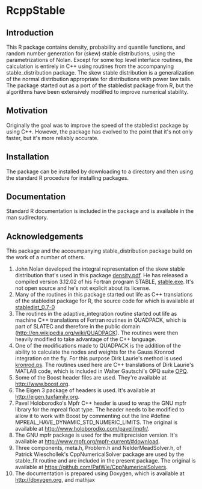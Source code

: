 RcppStable
==========

Introduction
------------
This R package contains density, probability and quantile functions,
and random number generation for (skew) stable distributions, using the
parametrizations of Nolan. Except for some top level interface routines, the
calculation is entirely in C++ using routines from the accompanying 
stable_distribution package. The skew stable distribution is a
generalization of the normal distribution appropriate for distributions with
power law tails.  The package started out as a port of the stabledist package
from R, but the algorithms have been extensively modified to improve
numerical stability. 

Motivation
----------
Originally the goal was to improve the speed of the stabledist package
by using C++.  However, the package has evolved to the point that
it's not only faster, but it's more reliably accurate.

Installation
------------
The package can be installed by downloading to a directory and then 
using the standard R procedure for installing packages.  

Documentation
-------------
Standard R documentation is included in the package and is available 
in the man sudirectory.

Acknowledgements
----------------
This package and the accoumpanying stable_distribution package 
build on the work of a number of others.

1. John Nolan developed the integral representation of the skew stable
distribution that's used in this package
[density.pdf](http://fs2.american.edu/jpnolan/www/stable/density.pdf).
He has released a compiled version 3.12.02 of his Fortran 
program STABLE,
[stable.exe](http://academic2.american.edu/~jpnolan/stable/stable.exe).
It's not open source and he's not explicit about its license. 
2. Many of the routines in this package started out life as C++ translations of
the stabledist package for R, the source code for which is available at 
[stabledist_0.7-0](https://cran.r-project.org/src/contrib/stabledist_0.7-0.tar.gz)
3. The routines in the adaptive_integration routine started out life
as machine C++ translations of Fortran routines in QUADPACK, which is part of 
SLATEC and therefore in the public domain (http://en.wikipedia.org/wiki/QUADPACK).
The routines were then heavily modified to take advantage of the C++ language.
4. One of the modifications made to QUADPACK is the addition of the ability to calculate
the nodes and weights for the Gauss Kronrod integration on the fly.  For this purpose
Dirk Laurie's method is used [kronrod.ps](http://dip.sun.ac.za/~laurie/papers/kronrod/kronrod.ps).
The routines used here are C++ translations of Dirk Laurie's MATLAB code, which
is included in Walter Gautschi's OPQ suite [OPQ](https://www.cs.purdue.edu/archives/2002/wxg/codes/OPQ.html).
5. Some of the Boost header files are used.  They're available at http://www.boost.org.
6. The Eigen 3 package of headers is used.  It's available at http://eigen.tuxfamily.org.
7. Pavel Holoborodko's Mpfr C++ header is used to wrap the GNU mpfr library for the
mpreal float type.
The header needs to be modified to allow it to work with Boost by commenting out the 
line #define MPREAL_HAVE_DYNAMIC_STD_NUMERIC_LIMITS. 
The original is available at http://www.holoborodko.com/pavel/mpfr/.
8. The GNU mpfr package is used for the multiprecision version.  It's available at http://www.mpfr.org/mpfr-current/#download.
9. Three components, meta.h, Problem.h and NelderMeadSolver.h, of Patrick Wieschollek's CppNumericalSolver package are used 
by the stable_fit routine and are included in the present package.  The original
is available at https://github.com/PatWie/CppNumericalSolvers.
10. The documentation is prepared using Doxygen, which is available at http://doxygen.org, and 
mathjax



